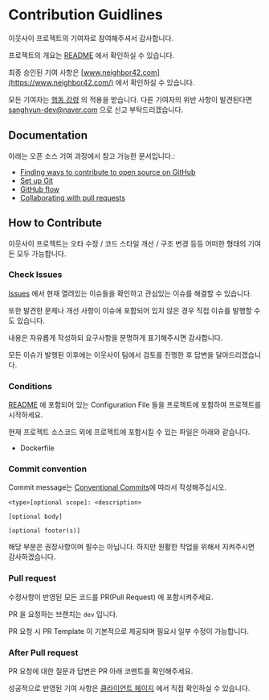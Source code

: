 # Contribution Guidlines

이웃사이 프로젝트의 기여자로 참여해주셔서 감사합니다.

프로젝트의 개요는 [README](README.md) 에서 확인하실 수 있습니다.

최종 승인된 기여 사항은 [www.neighbor42.com](https://www.neighbor42.com/) 에서 확인하실 수 있습니다.

모든 기여자는 [행동 강령](CODE_OF_CONDUCT.md) 의 적용을 받습니다. 다른 기여자의 위반 사항이 발견된다면 [sanghyun-dev@naver.com](mailto:sanghyun-dev@naver.com) 으로 신고 부탁드리겠습니다.

## Documentation

아래는 오픈 소스 기여 과정에서 참고 가능한 문서입니다.:

- [Finding ways to contribute to open source on GitHub](https://docs.github.com/en/get-started/exploring-projects-on-github/finding-ways-to-contribute-to-open-source-on-github)
- [Set up Git](https://docs.github.com/en/get-started/quickstart/set-up-git)
- [GitHub flow](https://docs.github.com/en/get-started/quickstart/github-flow)
- [Collaborating with pull requests](https://docs.github.com/en/github/collaborating-with-pull-requests)

## How to Contribute


이웃사이 프로젝트는 오타 수정 / 코드 스타일 개선 / 구조 변경 등등 어떠한 형태의 기여든 모두 가능합니다.

### Check Issues

[Issues](https://github.com/among-neighbors/AN-backend/issues) 에서 현재 열려있는 이슈들을 확인하고 관심있는 이슈를 해결할 수 있습니다.

또한 발견한 문제나 개선 사항이 이슈에 포함되어 있지 않은 경우 직접 이슈를 발행할 수도 있습니다.

내용은 자유롭게 작성하되 요구사항을 분명하게 표기해주시면 감사합니다.

모든 이슈가 발행된 이후에는 이웃사이 팀에서 검토를 진행한 후 답변을 달아드리겠습니다.

### Conditions

[README](README.md) 에 포함되어 있는 Configuration File 들을 프로젝트에 포함하여 프로젝트를 시작하세요.

현재 프로젝트 소스코드 외에 프로젝트에 포함시킬 수 있는 파일은 아래와 같습니다.  

- Dockerfile


### Commit convention

Commit message는 [Conventional Commits](https://www.conventionalcommits.org/en/v1.0.0/#summary)에 따라서 작성해주십시오.

```
<type>[optional scope]: <description>

[optional body]

[optional footer(s)]
```

해당 부분은 권장사항이며 필수는 아닙니다. 하지만 원활한 작업을 위해서 지켜주시면 감사하겠습니다.

### Pull request

수정사항이 반영된 모든 코드를 PR(Pull Request) 에 포함시켜주세요.

PR 을 요청하는 브랜치는 ```dev``` 입니다.

PR 요청 시 PR Template 이 기본적으로 제공되며 필요시 일부 수정이 가능합니다.

### After Pull request

PR 요청에 대한 질문과 답변은 PR 아래 코멘트를 확인해주세요.

성공적으로 반영된 기여 사항은 [클라이언트 페이지](https://www.neighbor42.com) 에서 직접 확인하실 수 있습니다.



